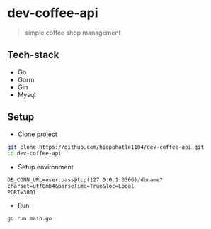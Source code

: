 # dev-coffee-api

> simple coffee shop management

## Tech-stack
- Go
- Gorm
- Gin
- Mysql

## Setup

- Clone project
```zsh
git clone https://github.com/hiepphatle1104/dev-coffee-api.git
cd dev-coffee-api
```

- Setup environment
```dotenv
DB_CONN_URL=user:pass@tcp(127.0.0.1:3306)/dbname?charset=utf8mb4&parseTime=True&loc=Local
PORT=3001
```

- Run
```zsh
go run main.go
```